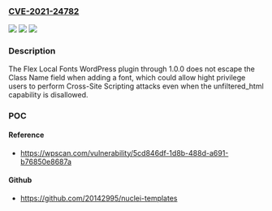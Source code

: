 ### [CVE-2021-24782](https://cve.mitre.org/cgi-bin/cvename.cgi?name=CVE-2021-24782)
![](https://img.shields.io/static/v1?label=Product&message=Flex%20Local%20Fonts&color=blue)
![](https://img.shields.io/static/v1?label=Version&message=1.0.0%3C%3D%201.0.0%20&color=brighgreen)
![](https://img.shields.io/static/v1?label=Vulnerability&message=CWE-79%20Cross-site%20Scripting%20(XSS)&color=brighgreen)

### Description

The Flex Local Fonts WordPress plugin through 1.0.0 does not escape the Class Name field when adding a font, which could allow hight privilege users to perform Cross-Site Scripting attacks even when the unfiltered_html capability is disallowed.

### POC

#### Reference
- https://wpscan.com/vulnerability/5cd846df-1d8b-488d-a691-b76850e8687a

#### Github
- https://github.com/20142995/nuclei-templates

